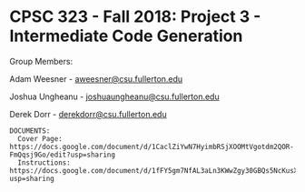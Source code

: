 # CPSC 323 - Fall 2018: Project 3 - Intermediate Code Generation

Group Members:
  
  Adam Weesner - aweesner@csu.fullerton.edu
  
  Joshua Ungheanu - joshuaungheanu@csu.fullerton.edu
  
  Derek Dorr      - derekdorr@csu.fullerton.edu
  
    DOCUMENTS:
      Cover Page: https://docs.google.com/document/d/1CaclZiYwN7HyimbRSjXOOMtVgotdm2QOR-FmQqsj9Go/edit?usp=sharing
      Instructions: https://docs.google.com/document/d/1fFY5gm7NfAL3aLn3KWwZgy30GBQs5NcKusXGV_HyaQw/edit?usp=sharing
